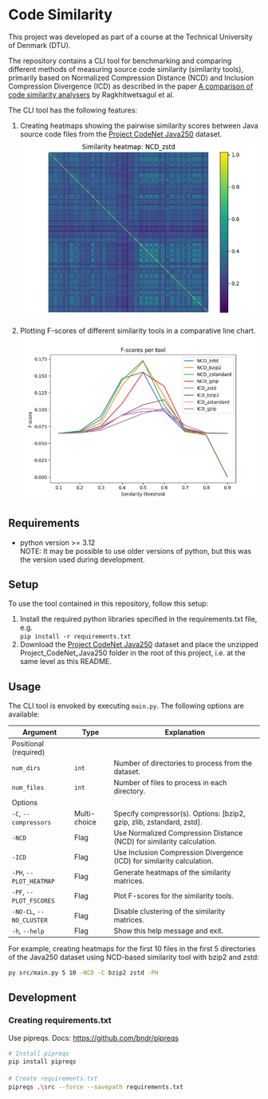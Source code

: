 # Code Similarity

This project was developed as part of a course at the Technical University of Denmark (DTU).

The repository contains a CLI tool for benchmarking and comparing different methods of measuring source code similarity (similarity tools), primarily based on Normalized Compression Distance (NCD) and Inclusion Compression Divergence (ICD) as described in the paper [A comparison of code similarity analysers](https://doi.org/10.1007/s10664-017-9564-7) by Ragkhitwetsagul et al.

The CLI tool has the following features:

1. Creating heatmaps showing the pairwise similarity scores between Java source code files from the [Project CodeNet Java250](https://developer.ibm.com/data/project-codenet/) dataset.
![Similarity heatmap example](assets/heatmap_30_30_NCD_zstd.png)

2. Plotting F-scores of different similarity tools in a comparative line chart.
![F-scores example](assets/fscores_30_30.png)

## Requirements

- python version >= 3.12 \
  NOTE: It may be possible to use older versions of python, but this was the version used during development.

## Setup

To use the tool contained in this repository, follow this setup:

1. Install the required python libraries specified in the requirements.txt file, e.g.\
``pip install -r requirements.txt``
2. Download the [Project CodeNet Java250](https://developer.ibm.com/data/project-codenet/) dataset and place the unzipped Project_CodeNet_Java250 folder in the root of this project, i.e. at the same level as this README.

## Usage

The CLI tool is envoked by executing ``main.py``. The following options are available:

| Argument                      | Type         | Explanation |
|-                              |-             |-|
| Positional (required)         |              | |
| ``num_dirs``                  | ``int``      | Number of directories to process from the dataset. |
| ``num_files``                 | ``int``      | Number of files to process in each directory. |
| Options                       |              | |
| ``-C``, ``--compressors``     | Multi-choice | Specify compressor(s). Options: [bzip2, gzip, zlib, zstandard, zstd]. |
| ``-NCD``                      | Flag         | Use Normalized Compression Distance (NCD) for similarity calculation. |
| ``-ICD``                      | Flag         | Use Inclusion Compression Divergence (ICD) for similarity calculation. |
| ``-PH``, ``--PLOT_HEATMAP``   | Flag         | Generate heatmaps of the similarity matrices. |
| ``-PF``, ``--PLOT_FSCORES``   | Flag         | Plot F-scores for the similarity tools. |
| ``-NO-CL``, ``--NO_CLUSTER``  | Flag         | Disable clustering of the similarity matrices. |
| ``-h``, ``--help``            | Flag         | Show this help message and exit. |

For example, creating heatmaps for the first 10 files in the first 5 directories of the Java250 dataset using NCD-based similarity tool with bzip2 and zstd:
```sh
py src/main.py 5 10 -NCD -C bzip2 zstd -PH
```

## Development

### Creating requirements.txt
Use pipreqs. Docs: <https://github.com/bndr/pipreqs>

```sh
# Install pipreqs 
pip install pipreqs

# Create requirements.txt
pipreqs .\src --force --savepath requirements.txt
```
